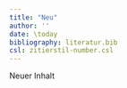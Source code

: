 ```yaml
---
title: "Neu"
author: ''
date: \today
bibliography: literatur.bib
csl: zitierstil-number.csl
---
```

<!---------------------------
Referenzen: [at... einfügen!!!!]
Quelle: [ monk:2014:raspberry]

Einheiten: $5~cm$, $\cdot$, $\cdots$, $\Omega$
$100^\circ\text{C}$  > 100◦C
$80~\\% $            > 80 %
Fussnote [^1]        > \footnote{\url{https://bw-ju.de/}} 
[^1]: <https://bw-ju.de/>

![Logo](images/logo.pdf){width=60%}

Bild vgl. abb.    > (\autoref{fig:bild}). 
Tabelle vgl. tab. > (\autoref{tab:tabellen}). 
Kapitel vgl. kap. > (\autoref{sec:zusammenfassung}). 
Code vgl. code.   > (\autoref{code:halloweltex}). 
<https://bw-ju.de/> > \url{https://bw-ju.de/} 

update: 27-Jul-20
# Neu
+------------------------------>

Neuer Inhalt

